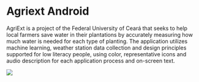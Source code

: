 # Agriext Android

AgriExt is a project of the Federal University of Ceará that seeks to help local farmers save water in their plantations by accurately measuring how much water is needed for each type of planting. The application utilizes machine learning, weather station data collection and design principles supported for low literacy people, using color, representative icons and audio description for each application process and on-screen text.

<img src="https://raw.githubusercontent.com/wiltonribeiro/portfolio_flutter_web/master/web/assets/agriext.png">
